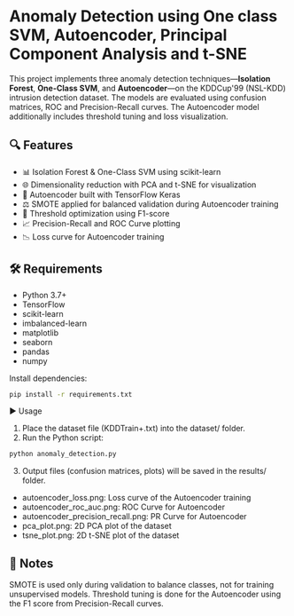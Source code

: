 # Anomaly Detection using One class SVM, Autoencoder, Principal Component Analysis and t-SNE

This project implements three anomaly detection techniques—**Isolation Forest**, **One-Class SVM**, and **Autoencoder**—on the KDDCup'99 (NSL-KDD) intrusion detection dataset. The models are evaluated using confusion matrices, ROC and Precision-Recall curves. The Autoencoder model additionally includes threshold tuning and loss visualization.

## 🔍 Features

- 📊 Isolation Forest & One-Class SVM using scikit-learn
- 🌐 Dimensionality reduction with PCA and t-SNE for visualization
- 🤖 Autoencoder built with TensorFlow Keras
- ⚖️ SMOTE applied for balanced validation during Autoencoder training
- 🎯 Threshold optimization using F1-score
- 📈 Precision-Recall and ROC Curve plotting
- 📉 Loss curve for Autoencoder training

## 🛠 Requirements

- Python 3.7+
- TensorFlow
- scikit-learn
- imbalanced-learn
- matplotlib
- seaborn
- pandas
- numpy

Install dependencies:

```bash
pip install -r requirements.txt

```

▶️ Usage
1. Place the dataset file (KDDTrain+.txt) into the dataset/ folder.
2. Run the Python script:

```bash
python anomaly_detection.py
```

3. Output files (confusion matrices, plots) will be saved in the results/ folder.
- autoencoder_loss.png: Loss curve of the Autoencoder training
- autoencoder_roc_auc.png: ROC Curve for Autoencoder
- autoencoder_precision_recall.png: PR Curve for Autoencoder
- pca_plot.png: 2D PCA plot of the dataset
- tsne_plot.png: 2D t-SNE plot of the dataset

## 📌 Notes

SMOTE is used only during validation to balance classes, not for training unsupervised models.
Threshold tuning is done for the Autoencoder using the F1 score from Precision-Recall curves.
